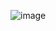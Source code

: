 ![image](https://github.com/ru-mii/MoistHelper.AnotherCrabsTreasure/assets/118167137/efc6abb1-f418-43bf-93bc-b22f7c74f3d1)

